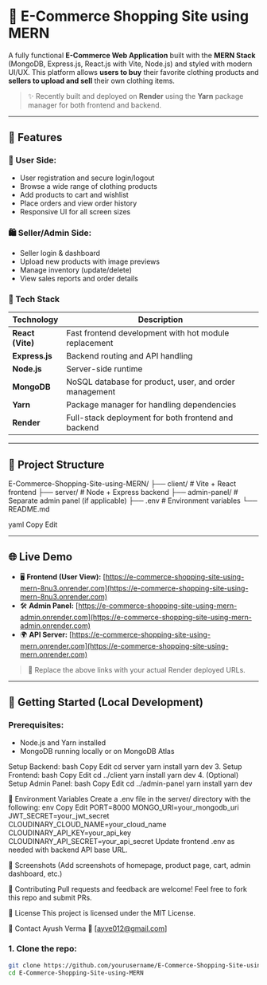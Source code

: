 # 🛒 E-Commerce Shopping Site using MERN

A fully functional **E-Commerce Web Application** built with the **MERN Stack** (MongoDB, Express.js, React.js with Vite, Node.js) and styled with modern UI/UX. This platform allows **users to buy** their favorite clothing products and **sellers to upload and sell** their own clothing items.

> ✨ Recently built and deployed on **Render** using the **Yarn** package manager for both frontend and backend.

---

## 🚀 Features

### 👥 User Side:
- User registration and secure login/logout
- Browse a wide range of clothing products
- Add products to cart and wishlist
- Place orders and view order history
- Responsive UI for all screen sizes

### 🛍️ Seller/Admin Side:
- Seller login & dashboard
- Upload new products with image previews
- Manage inventory (update/delete)
- View sales reports and order details

### 🔧 Tech Stack

| Technology | Description |
|------------|-------------|
| **React (Vite)** | Fast frontend development with hot module replacement |
| **Express.js** | Backend routing and API handling |
| **Node.js** | Server-side runtime |
| **MongoDB** | NoSQL database for product, user, and order management |
| **Yarn** | Package manager for handling dependencies |
| **Render** | Full-stack deployment for both frontend and backend |

---

## 📁 Project Structure

E-Commerce-Shopping-Site-using-MERN/
├── client/ # Vite + React frontend
├── server/ # Node + Express backend
├── admin-panel/ # Separate admin panel (if applicable)
├── .env # Environment variables
└── README.md

yaml
Copy
Edit

---

## 🌐 Live Demo

- 🖥️ **Frontend (User View):** [https://e-commerce-shopping-site-using-mern-8nu3.onrender.com](https://e-commerce-shopping-site-using-mern-8nu3.onrender.com)
- 🛠️ **Admin Panel:** [https://e-commerce-shopping-site-using-mern-admin.onrender.com](https://e-commerce-shopping-site-using-mern-admin.onrender.com)
- 🌍 **API Server:** [https://e-commerce-shopping-site-using-mern.onrender.com](https://e-commerce-shopping-site-using-mern.onrender.com)

> 📝 Replace the above links with your actual Render deployed URLs.

---

## 🧰 Getting Started (Local Development)

### Prerequisites:
- Node.js and Yarn installed
- MongoDB running locally or on MongoDB Atlas

 Setup Backend:
bash
Copy
Edit
cd server
yarn install
yarn dev
3. Setup Frontend:
bash
Copy
Edit
cd ../client
yarn install
yarn dev
4. (Optional) Setup Admin Panel:
bash
Copy
Edit
cd ../admin-panel
yarn install
yarn dev


🔐 Environment Variables
Create a .env file in the server/ directory with the following:
env
Copy
Edit
PORT=8000
MONGO_URI=your_mongodb_uri
JWT_SECRET=your_jwt_secret
CLOUDINARY_CLOUD_NAME=your_cloud_name
CLOUDINARY_API_KEY=your_api_key
CLOUDINARY_API_SECRET=your_api_secret
Update frontend .env as needed with backend API base URL.

📸 Screenshots
(Add screenshots of homepage, product page, cart, admin dashboard, etc.)

🤝 Contributing
Pull requests and feedback are welcome! Feel free to fork this repo and submit PRs.

📜 License
This project is licensed under the MIT License.

💬 Contact
Ayush Verma
📧 [ayve012@gmail.com]

### 1. Clone the repo:
```bash
git clone https://github.com/yourusername/E-Commerce-Shopping-Site-using-MERN.git
cd E-Commerce-Shopping-Site-using-MERN
